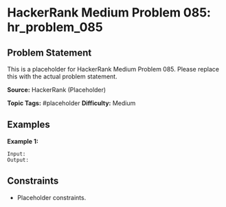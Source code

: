 # HackerRank Medium Problem 085: hr_problem_085

## Problem Statement

This is a placeholder for HackerRank Medium Problem 085.
Please replace this with the actual problem statement.

**Source:** HackerRank (Placeholder)

**Topic Tags:** #placeholder
**Difficulty:** Medium

## Examples

**Example 1:**

```
Input:
Output:
```

## Constraints

- Placeholder constraints.
